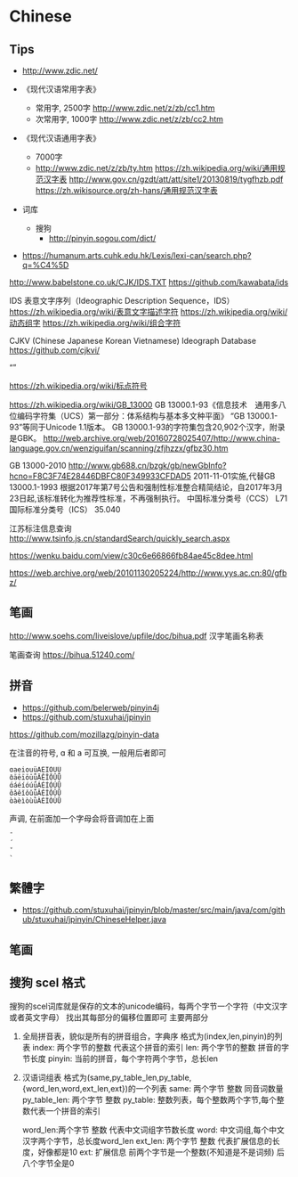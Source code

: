 # Chinese

## Tips
* http://www.zdic.net/
* 《现代汉语常用字表》
  * 常用字, 2500字 http://www.zdic.net/z/zb/cc1.htm
  * 次常用字, 1000字 http://www.zdic.net/z/zb/cc2.htm
* 《现代汉语通用字表》
  * 7000字
  * http://www.zdic.net/z/zb/ty.htm
https://zh.wikipedia.org/wiki/通用规范汉字表
http://www.gov.cn/gzdt/att/att/site1/20130819/tygfhzb.pdf
https://zh.wikisource.org/zh-hans/通用规范汉字表

* 词库
  * 搜狗
    * http://pinyin.sogou.com/dict/
* https://humanum.arts.cuhk.edu.hk/Lexis/lexi-can/search.php?q=%C4%5D

http://www.babelstone.co.uk/CJK/IDS.TXT
https://github.com/kawabata/ids

IDS
表意文字序列（Ideographic Description Sequence，IDS）
https://zh.wikipedia.org/wiki/表意文字描述字符
https://zh.wikipedia.org/wiki/动态组字
https://zh.wikipedia.org/wiki/组合字符

CJKV (Chinese Japanese Korean Vietnamese) Ideograph Database
https://github.com/cjkvi/

“”

https://zh.wikipedia.org/wiki/标点符号

https://zh.wikipedia.org/wiki/GB_13000
GB 13000.1-93《信息技术　通用多八位编码字符集（UCS）第一部分：体系结构与基本多文种平面》
“GB 13000.1-93”等同于Unicode 1.1版本。
GB 13000.1-93的字符集包含20,902个汉字，附录是GBK。
http://web.archive.org/web/20160728025407/http://www.china-language.gov.cn/wenziguifan/scanning/zfjhzzx/gfbz30.htm

GB 13000-2010
http://www.gb688.cn/bzgk/gb/newGbInfo?hcno=F8C3F74E28446DBFC80F349933CFDAD5
2011-11-01实施,代替GB 13000.1-1993 根据2017年第7号公告和强制性标准整合精简结论，自2017年3月23日起,该标准转化为推荐性标准，不再强制执行。
中国标准分类号（CCS） L71 国际标准分类号（ICS） 35.040

江苏标注信息查询
http://www.tsinfo.js.cn/standardSearch/quickly_search.aspx

https://wenku.baidu.com/view/c30c6e66866fb84ae45c8dee.html

https://web.archive.org/web/20101130205224/http://www.yys.ac.cn:80/gfbz/




## 笔画
http://www.soehs.com/liveislove/upfile/doc/bihua.pdf
汉字笔画名称表

笔画查询
https://bihua.51240.com/

## 拼音
* https://github.com/belerweb/pinyin4j
* https://github.com/stuxuhai/jpinyin


https://github.com/mozillazg/pinyin-data


在注音的符号, ɑ 和 a 可互换, 一般用后者即可
```
ɑaeiouüAEIOUÜ
ɑ̄āēīōūǖĀĒĪŌŪǕ
ɑ́áéíóúǘÁÉÍÓÚǗ
ɑ̌ǎěǐǒǔǚǍĚǏǑǓǙ
ɑ̀àèìòùǜÀÈÌÒÙǛ
```

声调, 在前面加一个字母会将音调加在上面
```
̄
́
̌
̀
```

## 繁體字
* https://github.com/stuxuhai/jpinyin/blob/master/src/main/java/com/github/stuxuhai/jpinyin/ChineseHelper.java

## 笔画

## 搜狗 scel 格式

搜狗的scel词库就是保存的文本的unicode编码，每两个字节一个字符（中文汉字或者英文字母）
找出其每部分的偏移位置即可
主要两部分

1. 全局拼音表，貌似是所有的拼音组合，字典序
      格式为(index,len,pinyin)的列表
      index: 两个字节的整数 代表这个拼音的索引
      len: 两个字节的整数 拼音的字节长度
      pinyin: 当前的拼音，每个字符两个字节，总长len

2. 汉语词组表
      格式为(same,py_table_len,py_table,{word_len,word,ext_len,ext})的一个列表
      same: 两个字节 整数 同音词数量
      py_table_len:  两个字节 整数
      py_table: 整数列表，每个整数两个字节,每个整数代表一个拼音的索引

      word_len:两个字节 整数 代表中文词组字节数长度
      word: 中文词组,每个中文汉字两个字节，总长度word_len
      ext_len: 两个字节 整数 代表扩展信息的长度，好像都是10
      ext: 扩展信息 前两个字节是一个整数(不知道是不是词频) 后八个字节全是0
